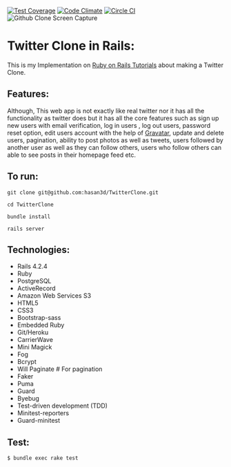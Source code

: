 [![Test Coverage](https://codeclimate.com/github/toshimaru/Rails-4-Twitter-Clone/badges/coverage.svg)](https://codeclimate.com/github/toshimaru/Rails-4-Twitter-Clone)
[![Code Climate](https://codeclimate.com/github/toshimaru/Rails-4-Twitter-Clone/badges/gpa.svg)](https://codeclimate.com/github/toshimaru/Rails-4-Twitter-Clone)
[![Circle CI](https://circleci.com/gh/toshimaru/Rails-4-Twitter-Clone.svg?style=svg)](https://circleci.com/gh/toshimaru/Rails-4-Twitter-Clone)
![Github Clone Screen Capture](http://hasanme.com/assets/images/twitterclone1.jpg)

# Twitter Clone in Rails:

This is my Implementation on <a href="https://www.railstutorial.org/"> Ruby on Rails Tutorials</a> about making a Twitter Clone. 

## Features:

Although, This web app is not exactly like real twitter nor it has all the functionality as twitter does but it has all the core features such as sign up new users with email verification, log in users , log out users, password reset option, edit users account with the help of <a href="http://en.gravatar.com/">Gravatar</a>, update and delete users, pagination, ability to post photos as well as tweets, users followed by another user as well as they can follow others, users who follow others can able to see posts in their homepage feed etc.

## To run:

`git clone git@github.com:hasan3d/TwitterClone.git`

`cd TwitterClone`

`bundle install`

`rails server`

## Technologies:

* Rails 4.2.4
* Ruby
* PostgreSQL
* ActiveRecord
* Amazon Web Services S3
* HTML5
* CSS3
* Bootstrap-sass
* Embedded Ruby
* Git/Heroku
* CarrierWave
* Mini Magick
* Fog
* Bcrypt
* Will Paginate # For pagination
* Faker
* Puma 
* Guard
* Byebug 
* Test-driven development (TDD)
* Minitest-reporters
* Guard-minitest

## Test:
`$ bundle exec rake test`

